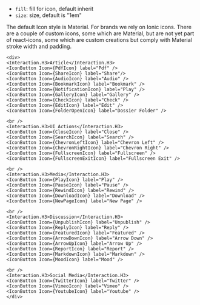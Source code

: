- `fill`: fill for icon, default inherit
- `size`: size, default is "1em"


The default Icon style is Material. For brands we rely on Ionic icons. There are a couple of custom icons, some which are Material, but are not yet part of react-icons, some which are custom creations but comply with Material stroke width and padding.


```react
<div>
<Interaction.H3>Article</Interaction.H3>
<IconButton Icon={PdfIcon} label="Pdf" />
<IconButton Icon={ShareIcon} label="Share"/>
<IconButton Icon={AudioIcon} label="Audio" />
<IconButton Icon={BookmarkIcon} label="Bookmark" />
<IconButton Icon={NotificationIcon} label="Play" />
<IconButton Icon={GalleryIcon} label="Gallery" />
<IconButton Icon={CheckIcon} label="Check" />
<IconButton Icon={EditIcon} label="Edit" />
<IconButton Icon={FolderOpenIcon} label="Dossier Folder" />

<br />
<Interaction.H3>UI Actions</Interaction.H3>
<IconButton Icon={CloseIcon} label="Close" />
<IconButton Icon={SearchIcon} label="Search" />
<IconButton Icon={ChevronLeftIcon} label="Chevron Left" />
<IconButton Icon={ChevronRightIcon} label="Chevron Right" />
<IconButton Icon={FullscreenIcon} label="Fullscreen" />
<IconButton Icon={FullscreenExitIcon} label="Fullscreen Exit" />

<br />
<Interaction.H3>Media</Interaction.H3>
<IconButton Icon={PlayIcon} label="Play" />
<IconButton Icon={PauseIcon} label="Pause" />
<IconButton Icon={RewindIcon} label="Rewind" />
<IconButton Icon={DownloadIcon} label="Download" />
<IconButton Icon={NewPageIcon} label="New Page" />

<br />
<Interaction.H3>Discussion</Interaction.H3>
<IconButton Icon={UnpublishIcon} label="Unpublish" />
<IconButton Icon={ReplyIcon} label="Reply" />
<IconButton Icon={FeaturedIcon} label="Featured" />
<IconButton Icon={ArrowDownIcon} label="Arrow Down" />
<IconButton Icon={ArrowUpIcon} label="Arrow Up" />
<IconButton Icon={ReportIcon} label="Report" />
<IconButton Icon={MarkdownIcon} label="Markdown" />
<IconButton Icon={MoodIcon} label="Mood" />

<br />
<Interaction.H3>Social Media</Interaction.H3>
<IconButton Icon={TwitterIcon} label="Twitter" />
<IconButton Icon={VimeoIcon} label="Vimeo" />
<IconButton Icon={YoutubeIcon} label="Youtube" />
</div>
```